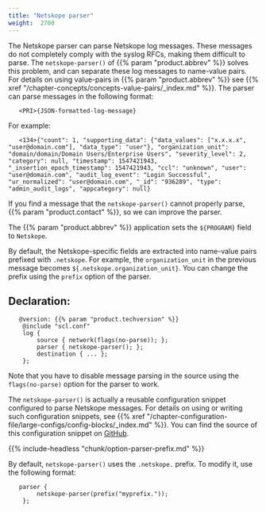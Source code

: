 ```yaml
---
title: "Netskope parser"
weight:  2700
---
```

<!-- DISCLAIMER: This file is based on the syslog-ng Open Source Edition documentation https://github.com/balabit/syslog-ng-ose-guides/commit/2f4a52ee61d1ea9ad27cb4f3168b95408fddfdf2 and is used under the terms of The syslog-ng Open Source Edition Documentation License. The file has been modified by Axoflow. -->

The Netskope parser can parse Netskope log messages. These messages do not completely comply with the syslog RFCs, making them difficult to parse. The `netskope-parser()` of {{% param "product.abbrev" %}} solves this problem, and can separate these log messages to name-value pairs. For details on using value-pairs in {{% param "product.abbrev" %}} see {{% xref "/chapter-concepts/concepts-value-pairs/_index.md" %}}. The parser can parse messages in the following format:

```shell
   <PRI>{JSON-formatted-log-message}
```

For example:

```shell
   <134>{"count": 1, "supporting_data": {"data_values": ["x.x.x.x", "user@domain.com"], "data_type": "user"}, "organization_unit": "domain/domain/Domain Users/Enterprise Users", "severity_level": 2, "category": null, "timestamp": 1547421943, "_insertion_epoch_timestamp": 1547421943, "ccl": "unknown", "user": "user@domain.com", "audit_log_event": "Login Successful", "ur_normalized": "user@domain.com", "_id": "936289", "type": "admin_audit_logs", "appcategory": null}
```

If you find a message that the `netskope-parser()` cannot properly parse, {{% param "product.contact" %}}, so we can improve the parser.

The {{% param "product.abbrev" %}} application sets the `${PROGRAM}` field to `Netskope`.

By default, the Netskope-specific fields are extracted into name-value pairs prefixed with `.netskope`. For example, the `organization_unit` in the previous message becomes `${.netskope.organization_unit}`. You can change the prefix using the `prefix` option of the parser.


## Declaration:

```shell
   @version: {{% param "product.techversion" %}}
    @include "scl.conf"
    log {
        source { network(flags(no-parse)); };
        parser { netskope-parser(); };
        destination { ... };
    };
```


Note that you have to disable message parsing in the source using the `flags(no-parse)` option for the parser to work.

The `netskope-parser()` is actually a reusable configuration snippet configured to parse Netskope messages. For details on using or writing such configuration snippets, see {{% xref "/chapter-configuration-file/large-configs/config-blocks/_index.md" %}}. You can find the source of this configuration snippet on [GitHub](https://github.com/syslog-ng/syslog-ng/blob/master/scl/netskope/plugin.conf).


{{% include-headless "chunk/option-parser-prefix.md" %}}

By default, `netskope-parser()` uses the `.netskope.` prefix. To modify it, use the following format:

```shell
   parser {
        netskope-parser(prefix("myprefix."));
    };
```


